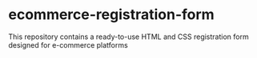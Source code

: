 # ecommerce-registration-form
This repository contains a ready-to-use HTML and CSS registration form designed for e-commerce platforms
